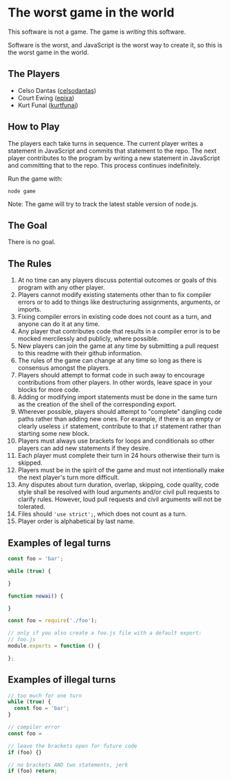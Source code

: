 # The worst game in the world

This software is not a game. The game is *writing* this software.

Software is the worst, and JavaScript is the worst way to create it, so this is
the worst game in the world.

## The Players

* Celso Dantas ([celsodantas](https://github.com/celsodantas))
* Court Ewing ([epixa](https://github.com/epixa))
* Kurt Funai ([kurtfunai](https://github.com/kurtfunai))

## How to Play

The players each take turns in sequence. The current player writes a statement
in JavaScript and commits that statement to the repo. The next player
contributes to the program by writing a new statement in JavaScript and
committing that to the repo. This process continues indefinitely.

Run the game with:

```
node game
```

Note: The game will try to track the latest stable version of node.js.

## The Goal

There is no goal.

## The Rules

1. At no time can any players discuss potential outcomes or goals of this
program with any other player.
2. Players cannot modify existing statements other than to fix compiler errors
or to add to things like destructuring assignments, arguments, or imports.
3. Fixing compiler errors in existing code does not count as a turn, and anyone
can do it at any time.
4. Any player that contributes code that results in a compiler error is to be
mocked mercilessly and publicly, where possible.
5. New players can join the game at any time by submitting a pull request to
this readme with their github information.
6. The rules of the game can change at any time so long as there is consensus
amongst the players.
7. Players should attempt to format code in such away to encourage
contributions from other players. In other words, leave space in your blocks
for more code.
8. Adding or modifying import statements must be done in the same turn as the
creation of the shell of the corresponding export.
9. Wherever possible, players should attempt to "complete" dangling code paths
rather than adding new ones. For example, if there is an empty or clearly
useless `if` statement, contribute to that `if` statement rather than starting
some new block.
10. Players must always use brackets for loops and conditionals so other
players can add new statements if they desire.
11. Each player must complete their turn in 24 hours otherwise their turn is
skipped.
12. Players must be in the spirit of the game and must not intentionally make
the next player's turn more difficult.
13. Any disputes about turn duration, overlap, skipping, code quality, code
style shall be resolved with loud arguments and/or civil pull requests to
clarify rules. However, loud pull requests and civil arguments will not be
tolerated.
14. Files should `'use strict';`, which does not count as a turn.
15. Player order is alphabetical by last name.

## Examples of legal turns

```js
const foo = 'bar';
```

```js
while (true) {

}
```

```js
function nowai() {

}
```

```js
const foo = require('./foo');

// only if you also create a foo.js file with a default export:
// foo.js
module.exports = function () {

};
```

## Examples of illegal turns

```js
// too much for one turn
while (true) {
  const foo = 'bar';
}
```

```js
// compiler error
const foo =
```

```js
// leave the brackets open for future code
if (foo) {}

// no brackets AND two statements, jerk
if (foo) return;
```